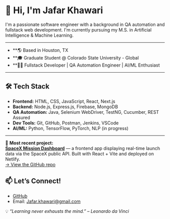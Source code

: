 # 👋 Hi, I'm Jafar Khawari
I'm a passionate software engineer with a background in QA automation and fullstack web development. I'm currently pursuing my M.S. in Artificial Intelligence & Machine Learning.

---
- **🌎 Based in Houston, TX
- **🎓 Graduate Student @ Colorado State University - Global
- **👨‍💻 Fullstack Developer | QA Automation Engineer | AI/ML Enthusiast

---
## 🛠️ Tech Stack
- **Frontend:** HTML, CSS, JavaScript, React, Next.js
- **Backend:** Node.js, Express.js, Firebase, MongoDB
- **QA Automation:** Java, Selenium WebDriver, TestNG, Cucumber, REST Assured
- **Dev Tools:** Git, GitHub, Postman, Jenkins, VSCode
- **AI/ML:** Python, TensorFlow, PyTorch, NLP (in progress)

  
---
🚀 **Most recent project:**  
[**SpaceX Mission Dashboard**](https://spacex-mission-dashboard.netlify.app) — a frontend app displaying real-time launch data via the SpaceX public API. Built with React + Vite and deployed on Netlify.  
[→ View the GitHub repo](https://github.com/KhawariJ/spacex-mission-dashboard) 


## 📫 Let’s Connect!
- [GitHub](https://github.com/KhawariJ)
- Email: Jafar.khawari@gmail.com 
  
💡 *“Learning never exhausts the mind.” – Leonardo da Vinci*

